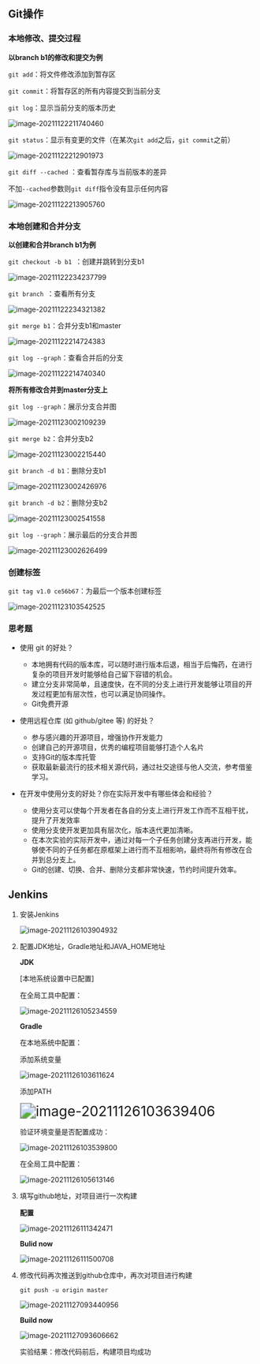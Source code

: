 ## Git操作

### 本地修改、提交过程

**以branch b1的修改和提交为例**

`git add`：将文件修改添加到暂存区

`git commit`：将暂存区的所有内容提交到当前分支

`git log`：显示当前分支的版本历史

![image-20211122211740460](ref/image-20211122211740460.png)

`git status`：显示有变更的文件（在某次`git add`之后，`git commit`之前）

![image-20211122212901973](ref/image-20211122212901973.png)

`git diff --cached` ：查看暂存库与当前版本的差异

不加`--cached`参数则`git diff`指令没有显示任何内容

![image-20211122213905760](ref/image-20211122213905760.png)

### 本地创建和合并分支

**以创建和合并branch b1为例**

`git checkout -b b1 `：创建并跳转到分支b1

![image-20211122234237799](ref/image-20211122234237799.png)

`git branch `：查看所有分支

![image-20211122234321382](ref/image-20211122234321382.png)

`git merge b1`：合并分支b1和master

![image-20211122214724383](ref/image-20211122214724383.png)

`git log --graph`：查看合并后的分支

![image-20211122214740340](ref/image-20211122214740340.png)

**将所有修改合并到master分支上**

`git log --graph`：展示分支合并图

![image-20211123002109239](ref/image-20211123002109239.png)

`git merge b2`：合并分支b2

![image-20211123002215440](ref/image-20211123002215440.png)

`git branch -d b1`：删除分支b1

![image-20211123002426976](ref/image-20211123002426976.png)

`git branch -d b2`：删除分支b2

![image-20211123002541558](ref/image-20211123002541558.png)

`git log --graph`：展示最后的分支合并图

![image-20211123002626499](ref/image-20211123002626499.png)

### 创建标签

`git tag v1.0 ce56b67`：为最后一个版本创建标签

![image-20211123103542525](ref/image-20211123103542525.png)

### 思考题

- 使用 git 的好处？

  - 本地拥有代码的版本库，可以随时进行版本后退，相当于后悔药，在进行复杂的项目开发时能够给自己留下容错的机会。
  - 建立分支非常简单，且速度快，在不同的分支上进行开发能够让项目的开发过程更加有层次性，也可以满足协同操作。
  - Git免费开源

- 使用远程仓库 (如 github/gitee 等) 的好处？ 

  - 参与感兴趣的开源项目，增强协作开发能力
  - 创建自己的开源项目，优秀的编程项目能够打造个人名片
  - 支持Git的版本库托管
  - 获取最新最流行的技术相关源代码，通过社交途径与他人交流，参考借鉴学习。

- 在开发中使用分支的好处？你在实际开发中有哪些体会和经验？

  - 使用分支可以使每个开发者在各自的分支上进行开发工作而不互相干扰，提升了开发效率
  - 使用分支使开发更加具有层次化，版本迭代更加清晰。
  - 在本次实验的实际开发中，通过对每一个子任务创建分支再进行开发，能够使不同的子任务都在原框架上进行而不互相影响，最终将所有修改在合并到总分支上。
  - Git的创建、切换、合并、删除分支都非常快速，节约时间提升效率。


## Jenkins

1. 安装Jenkins

   ![image-20211126103904932](ref/image-20211126103904932.png)

2. 配置JDK地址，Gradle地址和JAVA_HOME地址

   **JDK**

   [本地系统设置中已配置]

   在全局工具中配置：

   ![image-20211126105234559](ref/image-20211126105234559.png)

   **Gradle**

   在本地系统中配置：

   添加系统变量

   ![image-20211126103611624](ref/image-20211126103611624.png)

   添加PATH

   <img src="ref/image-20211126103639406.png" alt="image-20211126103639406" style="zoom: 200%;" />

   验证环境变量是否配置成功：

   ![image-20211126103539800](ref/image-20211126103539800.png)

   在全局工具中配置：

   ![image-20211126105613146](ref/image-20211126105613146.png)

3. 填写github地址，对项目进行一次构建

   **配置**

   ![image-20211126111342471](ref/image-20211126111342471.png)

   **Bulid now**

   ![image-20211126111500708](ref/image-20211126111500708.png)

4. 修改代码再次推送到github仓库中，再次对项目进行构建

   `git push -u origin master`
   
   ![image-20211127093440956](C:/Users/10513/AppData/Roaming/Typora/typora-user-images/image-20211127093440956.png)
   
   **Build now**
   
   ![image-20211127093606662](C:/Users/10513/AppData/Roaming/Typora/typora-user-images/image-20211127093606662.png)
   
   实验结果：修改代码前后，构建项目均成功